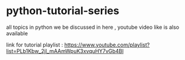 # python-tutorial-series
all topics in python we be discussed in here , youtube video like is also available

link for tutorial playlist : https://www.youtube.com/playlist?list=PLb1Kbw_2jl_mAAmWpuK3xvquHY7vGb4Bl
